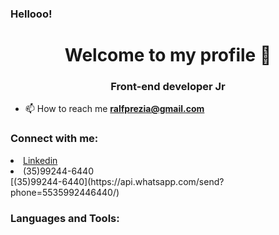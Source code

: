 ### Hellooo!
<h1 align="center">Welcome to my profile 👋</h1>
<h3 align="center">Front-end developer Jr</h3>


- 📫 How to reach me **ralfprezia@gmail.com**

<h3 align="left">Connect with me:</h3>
<p align="left">
  <li>
    <a class="url" href="https://www.linkedin.com/in/ralf-prezia-6a38181a3/" img> 
      Linkedin
    </a>
  </li>
  <li> <a href"https://api.whatsapp.com/send?phone=5535992446440" target="blank">(35)99244-6440</a></li>
  [(35)99244-6440](https://api.whatsapp.com/send?phone=5535992446440/)
</p>

<h3 align="left">Languages and Tools:</h3>


<!--
**ralfprezia/ralfprezia** is a ✨ _special_ ✨ repository because its `README.md` (this file) appears on your GitHub profile.

Here are some ideas to get you started:

- 🔭 I’m currently working on ...
- 🌱 I’m currently learning ...
- 👯 I’m looking to collaborate on ...
- 🤔 I’m looking for help with ...
- 💬 Ask me about ...
- 📫 How to reach me: ...
- 😄 Pronouns: ...
- ⚡ Fun fact: ...
-->
